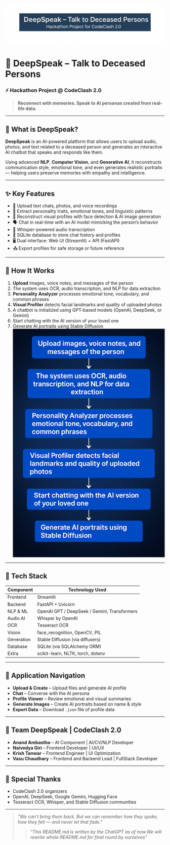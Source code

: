 ![DeepSpeak Banner](./repo_banner.png)

# 💭 DeepSpeak – Talk to Deceased Persons  
### ⚡ Hackathon Project @ CodeClash 2.0

> **Reconnect with memories. Speak to AI personas created from real-life data.**

---

## 🧠 What is DeepSpeak?

**DeepSpeak** is an AI-powered platform that allows users to upload audio, photos, and text related to a deceased person and generates an interactive AI chatbot that speaks and responds like them.

Using advanced **NLP**, **Computer Vision**, and **Generative AI**, it reconstructs communication style, emotional tone, and even generates realistic portraits — helping users preserve memories with empathy and intelligence.

---

## ✨ Key Features

- 📁 Upload text chats, photos, and voice recordings  
- 🎯 Extract personality traits, emotional tones, and linguistic patterns  
- 👤 Reconstruct visual profiles with face detection & AI image generation  
- 🗣️ Chat in real-time with an AI model mimicking the person’s behavior  
- 🧠 Whisper-powered audio transcription  
- 🧾 SQLite database to store chat history and profiles  
- 🖥️ Dual interface: Web UI (Streamlit) + API (FastAPI)  
- 📤 Export profiles for safe storage or future reference

---

## 🧩 How It Works

1. **Upload** images, voice notes, and messages of the person  
2. The system uses OCR, audio transcription, and NLP for data extraction  
3. **Personality Analyzer** processes emotional tone, vocabulary, and common phrases  
4. **Visual Profiler** detects facial landmarks and quality of uploaded photos  
5. A chatbot is initialized using GPT-based models (OpenAI, DeepSeek, or Gemini)  
6. Start chatting with the AI version of your loved one  
7. Generate AI portraits using Stable Diffusion
![DeepSpeak Workflow](./workflow.png)
---

## 🧪 Tech Stack

| Component      | Technology Used                              |
|----------------|-----------------------------------------------|
| Frontend       | Streamlit                                     |
| Backend        | FastAPI + Uvicorn                             |
| NLP & ML       | OpenAI GPT / DeepSeek / Gemini, Transformers  |
| Audio AI       | Whisper by OpenAI                             |
| OCR            | Tesseract OCR                                 |
| Vision         | face_recognition, OpenCV, PIL                 |
| Generation     | Stable Diffusion (via diffusers)              |
| Database       | SQLite (via SQLAlchemy ORM)                   |
| Extra          | scikit-learn, NLTK, torch, dotenv             |

---

## 🧭 Application Navigation

- **Upload & Create** – Upload files and generate AI profile  
- **Chat** – Converse with the AI persona  
- **Profile Viewer** – Review emotional and visual summaries  
- **Generate Images** – Create AI portraits based on name & style  
- **Export Data** – Download `.json` file of profile data

---


## 👥 Team DeepSpeak | CodeClash 2.0

- **Anand Ambastha** –  AI Component | AI/CV/NLP Developer  
- **Naivedya Giri** – Frontend Developer | UI/UX  
- **Krish Tanwar** – Frontend Engineer | UI Optimization  
- **Vasu Chaudhary** – Frontend and Backend Lead | FullStack Developer

---

## 🙏 Special Thanks

- CodeClash 2.0 organizers  
- OpenAI, DeepSeek, Google Gemini, Hugging Face  
- Tesseract OCR, Whisper, and Stable Diffusion communities  

---

> _"We can’t bring them back. But we can remember how they spoke, how they felt — and never let that fade."_
> > _"This README.md is written by the ChatGPT as of now.We will rewrite whole README.md for final round by ourselves"_
